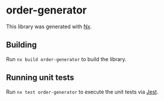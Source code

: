 # order-generator

This library was generated with [Nx](https://nx.dev).

## Building

Run `nx build order-generator` to build the library.

## Running unit tests

Run `nx test order-generator` to execute the unit tests via [Jest](https://jestjs.io).
